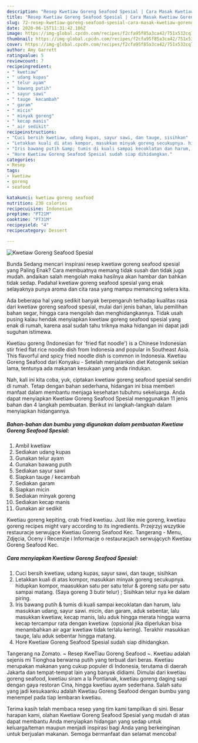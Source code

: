 ```yaml
---
description: "Resep Kwetiaw Goreng Seafood Spesial | Cara Masak Kwetiaw Goreng Seafood Spesial Yang Mudah Dan Praktis"
title: "Resep Kwetiaw Goreng Seafood Spesial | Cara Masak Kwetiaw Goreng Seafood Spesial Yang Mudah Dan Praktis"
slug: 72-resep-kwetiaw-goreng-seafood-spesial-cara-masak-kwetiaw-goreng-seafood-spesial-yang-mudah-dan-praktis
date: 2020-06-15T11:31:42.106Z
image: https://img-global.cpcdn.com/recipes/f2cfa95f85a3ca42/751x532cq70/kwetiaw-goreng-seafood-spesial-foto-resep-utama.jpg
thumbnail: https://img-global.cpcdn.com/recipes/f2cfa95f85a3ca42/751x532cq70/kwetiaw-goreng-seafood-spesial-foto-resep-utama.jpg
cover: https://img-global.cpcdn.com/recipes/f2cfa95f85a3ca42/751x532cq70/kwetiaw-goreng-seafood-spesial-foto-resep-utama.jpg
author: Amy Garrett
ratingvalue: 5
reviewcount: 7
recipeingredient:
- " kwetiaw"
- " udang kupas"
- " telur ayam"
- " bawang putih"
- " sayur sawi"
- " tauge  kecambah"
- " garam"
- " micin"
- " minyak goreng"
- " kecap manis"
- " air sedikit"
recipeinstructions:
- "Cuci bersih kwetiaw, udang kupas, sayur sawi, dan tauge, sisihkan"
- "Letakkan kuali di atas kompor, masukkan minyak goreng secukupnya. hidupkan kompor, maasukkan satu per satu telur &amp; goreng satu per satu sampai matang. (Saya goreng 3 butir telur) ; Sisihkan telur nya ke dalam piring."
- "Iris bawang putih &amp; tumis di kuali sampai kecoklatan dan harum, lalu masukkan udang, sayur sawi. micin, dan garam, aduk sebentar, lalu masukkan kwetiaw, kecap manis, lalu aduk hingga merata hingga warna kecap tercampur rata dengan kwetiaw. (opsional jika diperlukan bisa menambahkan air agar kwetiaw tidak terlalu kering). Terakhir masukkan tauge, lalu aduk sebentar hingga matang."
- "Hore Kwetiaw Goreng Seafood Spesial sudah siap dihidangkan."
categories:
- Resep
tags:
- kwetiaw
- goreng
- seafood

katakunci: kwetiaw goreng seafood 
nutrition: 230 calories
recipecuisine: Indonesian
preptime: "PT21M"
cooktime: "PT31M"
recipeyield: "4"
recipecategory: Dessert

---
```



![Kwetiaw Goreng Seafood Spesial](https://img-global.cpcdn.com/recipes/f2cfa95f85a3ca42/751x532cq70/kwetiaw-goreng-seafood-spesial-foto-resep-utama.jpg)

Bunda Sedang mencari inspirasi resep kwetiaw goreng seafood spesial yang Paling Enak? Cara membuatnya memang tidak susah dan tidak juga mudah. andaikan salah mengolah maka hasilnya akan hambar dan bahkan tidak sedap. Padahal kwetiaw goreng seafood spesial yang enak selayaknya punya aroma dan cita rasa yang mampu memancing selera kita.

Ada beberapa hal yang sedikit banyak berpengaruh terhadap kualitas rasa dari kwetiaw goreng seafood spesial, mulai dari jenis bahan, lalu pemilihan bahan segar, hingga cara mengolah dan menghidangkannya. Tidak usah pusing kalau hendak menyiapkan kwetiaw goreng seafood spesial yang enak di rumah, karena asal sudah tahu triknya maka hidangan ini dapat jadi suguhan istimewa.

Kwetiau goreng (Indonesian for &#39;fried flat noodle&#39;) is a Chinese Indonesian stir fried flat rice noodle dish from Indonesia and popular in Southeast Asia. This flavorful and spicy fried noodle dish is common in Indonesia. Kwetiau Goreng Seafood dari Konyaku - Setelah menjalankan diet Ketogenik sekian lama, tentunya ada makanan kesukaan yang anda rindukan.


Nah, kali ini kita coba, yuk, ciptakan kwetiaw goreng seafood spesial sendiri di rumah. Tetap dengan bahan sederhana, hidangan ini bisa memberi manfaat dalam membantu menjaga kesehatan tubuhmu sekeluarga. Anda dapat menyiapkan Kwetiaw Goreng Seafood Spesial menggunakan 11 jenis bahan dan 4 langkah pembuatan. Berikut ini langkah-langkah dalam menyiapkan hidangannya.

<!--inarticleads1-->

##### Bahan-bahan dan bumbu yang digunakan dalam pembuatan Kwetiaw Goreng Seafood Spesial:

1. Ambil  kwetiaw
1. Sediakan  udang kupas
1. Gunakan  telur ayam
1. Gunakan  bawang putih
1. Sediakan  sayur sawi
1. Siapkan  tauge / kecambah
1. Sediakan  garam
1. Siapkan  micin
1. Sediakan  minyak goreng
1. Sediakan  kecap manis
1. Gunakan  air sedikit


Kwetiau goreng kepiting, crab fried kwetiau. Just like mie goreng, kwetiau goreng recipes might vary according to its ingredients. Przejrzyj wszytkie restauracje serwujące Kwetiau Goreng Seafood Kec. Tangerang - Menu, Zdjęcia, Oceny i Recenzje i Informacje o restauracjach serwujących Kwetiau Goreng Seafood Kec. 

<!--inarticleads2-->

##### Cara menyiapkan Kwetiaw Goreng Seafood Spesial:

1. Cuci bersih kwetiaw, udang kupas, sayur sawi, dan tauge, sisihkan
1. Letakkan kuali di atas kompor, masukkan minyak goreng secukupnya. hidupkan kompor, maasukkan satu per satu telur &amp; goreng satu per satu sampai matang. (Saya goreng 3 butir telur) ; Sisihkan telur nya ke dalam piring.
1. Iris bawang putih &amp; tumis di kuali sampai kecoklatan dan harum, lalu masukkan udang, sayur sawi. micin, dan garam, aduk sebentar, lalu masukkan kwetiaw, kecap manis, lalu aduk hingga merata hingga warna kecap tercampur rata dengan kwetiaw. (opsional jika diperlukan bisa menambahkan air agar kwetiaw tidak terlalu kering). Terakhir masukkan tauge, lalu aduk sebentar hingga matang.
1. Hore Kwetiaw Goreng Seafood Spesial sudah siap dihidangkan.


Tangerang na Zomato. ~ Resep KweTiau Goreng Seafood ~. Kwetiau adalah sejenis mi Tionghoa berwarna putih yang terbuat dari beras. Kwetiau merupakan makanan yang cukup populer di Indonesia, terutama di daerah Jakarta dan tempat-tempat lain yang banyak didiami. Dimulai dari kwetiau goreng seafood, kwetiau siram a la Pontianak, kwetiau goreng daging sapi dengan gaya restoran Cina, hingga kwetiau ayam sederhana. Salah satu yang jadi kesukaanku adalah Kwetiau Goreng Seafood dengan bumbu yang menempel pada tiap lembaran kwetiau. 

Terima kasih telah membaca resep yang tim kami tampilkan di sini. Besar harapan kami, olahan Kwetiaw Goreng Seafood Spesial yang mudah di atas dapat membantu Anda menyiapkan hidangan yang sedap untuk keluarga/teman maupun menjadi inspirasi bagi Anda yang berkeinginan untuk berjualan makanan. Semoga bermanfaat dan selamat mencoba!

